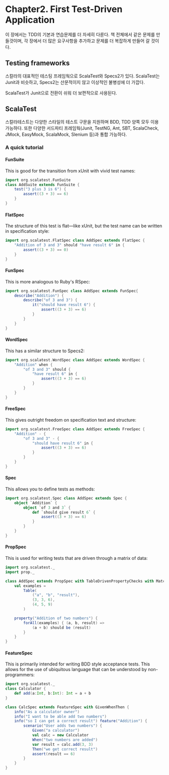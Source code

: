# Chapter2. First Test-Driven Application
이 장에서는 TDD의 기본과 연습문제를 더 자세히 다룬다. 책 전체에서 같은 문제를 만들것이며, 각 장에서 더 많은 요구사항을 추가하고 문제를 더 복잡하게 만들어 갈 것이다.

## Testing frameworks
스칼라의 대표적인 테스팅 프레임웍으로 ScalaTest와 Specs2가 있다. ScalaTest는 Junit과 비슷하고, Specs2는 산문적이지 않고 이상적인 불병성에 더 가깝다.

ScalaTest가 Junit으로 전환이 쉬워 더 보편적으로 사용된다.

## ScalaTest
스칼라테스트는 다양한 스타일의 테스트 구문을 지원하며 BDD, TDD 양쪽 모두 이용 가능하다. 또한 다양한 서드파티 프레임웍(Junit, TestNG, Ant, SBT, ScalaCheck, JMock, EasyMock, ScalaMock, Slenium 등)과 통합 가능하다. 

### A quick tutorial

#### FunSuite
This is good for the transition from xUnit with vivid test names:
```scala
import org.scalatest.FunSuite
class AddSuite extends FunSuite {
	test("3 plus 3 is 6") {
		assert((3 + 3) == 6)
	}
}
```

#### FlatSpec
The structure of this test is flat—like xUnit, but the test name can be written in specification style:
```scala
import org.scalatest.FlatSpec class AddSpec extends FlatSpec {
	"Addition of 3 and 3" should "have result 6" in {
		assert((3 + 3) == 0)
	}
}
```

#### FunSpec
This is more analogous to Ruby's RSpec:
```scala
import org.scalatest.FunSpec class AddSpec extends FunSpec{
	describe("Addition") {
		describe("of 3 and 3") {
			it("should have result 6") {
				assert((3 + 3) == 6)
			}
		}
	}
}
```

#### WordSpec
This has a similar structure to Specs2:
```scala
import org.scalatest.WordSpec class AddSpec extends WordSpec {
	"Addition" when {
		"of 3 and 3" should {
			"have result 6" in {
				assert((3 + 3) == 6)
			}
		}
	}
}
```

#### FreeSpec
This gives outright freedom on specification text and structure:
```scala
import org.scalatest.FreeSpec class AddSpec extends FreeSpec {
	"Addition" - {
		"of 3 and 3" - {
			"should have result 6" in {
				assert((3 + 3) == 6)
			}
		}
	}
}
```


#### Spec
This allows you to define tests as methods:
```scala
import org.scalatest.Spec class AddSpec extends Spec {
	object `Addition` {
		object `of 3 and 3` {
			def `should give result 6` {
				assert((3 + 3) == 6)
			}
		}
	}
}
```

#### PropSpec
This is used for writing tests that are driven through a matrix of data:
```scala
import org.scalatest._
import prop._

class AddSpec extends PropSpec with TableDrivenPropertyChecks with Matchers {
	val examples =
		Table(
			("a", "b", "result"),
			(3, 3, 6),
			(4, 5, 9)
		)

	property("Addition of two numbers") {
		forAll(examples) { (a, b, result) =>
			(a + b) should be (result)
		}
	}
}
```

#### FeatureSpec
This is primarily intended for writing BDD style acceptance tests. This allows for the use of ubiquitous language that can be understood by non-programmers:

```scala
import org.scalatest._
class Calculator {
	def add(a:Int, b:Int): Int = a + b
}

class CalcSpec extends FeatureSpec with GivenWhenThen {
	info("As a calculator owner")
	info("I want to be able add two numbers")
	info("so I can get a correct result") feature("Addition") {
		scenario("User adds two numbers") {
			Given("a calculator")
			val calc = new Calculator
			When("two numbers are added")
			var result = calc.add(3, 3)
			Then("we get correct result")
			assert(result == 6)
		}
	}
}
```